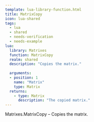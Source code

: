 ```yaml
---
template: lua-library-function.html
title: MatrixCopy
icon: lua-shared
tags:
  - lua
  - shared
  - needs-verification
  - needs-example
lua:
  library: Matrixes
  function: MatrixCopy
  realm: shared
  description: "Copies the matrix."
  
  arguments:
  - position: 1
    name: "Matrix"
    type: Matrix
  returns:
    - type: Matrix
      description: "The copied matrix."
---
```


<div class="lua__search__keywords">
Matrixes.MatrixCopy &#x2013; Copies the matrix.
</div>
